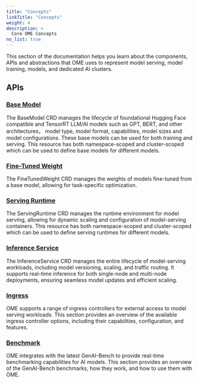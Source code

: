 ```yaml
---
title: "Concepts"
linkTitle: "Concepts"
weight: 4
description: >
  Core OME Concepts
no_list: true
---
```


This section of the documentation helps you learn about the components, APIs and
abstractions that OME uses to represent model serving, model training, models, and dedicated AI clusters.

## APIs

### [Base Model](/ome/docs/concepts/base_model)

The BaseModel CRD manages the lifecycle of foundational Hugging Face compatible and TensorRT LLM/AI models such as GPT,
BERT, and other architectures， model type, model format, capabilities, model sizes and model configurations.
These base models can be used for both training and serving.
This resource has both namespace-scoped and cluster-scoped which can be used to define base models for different models.

### [Fine-Tuned Weight](/ome/docs/concepts/fine_tuned_weight)

The FineTunedWeight CRD manages the weights of models fine-tuned from a base model, allowing for task-specific optimization.


### [Serving Runtime](/ome/docs/concepts/serving_runtime)

The ServingRuntime CRD manages the runtime environment for model serving, allowing for dynamic scaling and configuration of model-serving containers.
This resource has both namespace-scoped and cluster-scoped which can be used to define serving runtimes for different models.


### [Inference Service](/ome/docs/concepts/inference_service)

The InferenceService CRD manages the entire lifecycle of model-serving workloads, including model versioning, scaling, and traffic routing. 
It supports real-time inference for both single-node and multi-node deployments, ensuring seamless model updates and efficient scaling.

### [Ingress](/ome/docs/concepts/ingress)

OME supports a range of ingress controllers for external access to model serving workloads. 
This section provides an overview of the available ingress controller options, including their capabilities, configuration, and features.


### [Benchmark](/ome/docs/concepts/benchmark)

OME integrates with the latest GenAI-Bench to provide real-time benchmarking capabilities for AI models. 
This section provides an overview of the GenAI-Bench benchmarks, how they work, and how to use them with OME.
